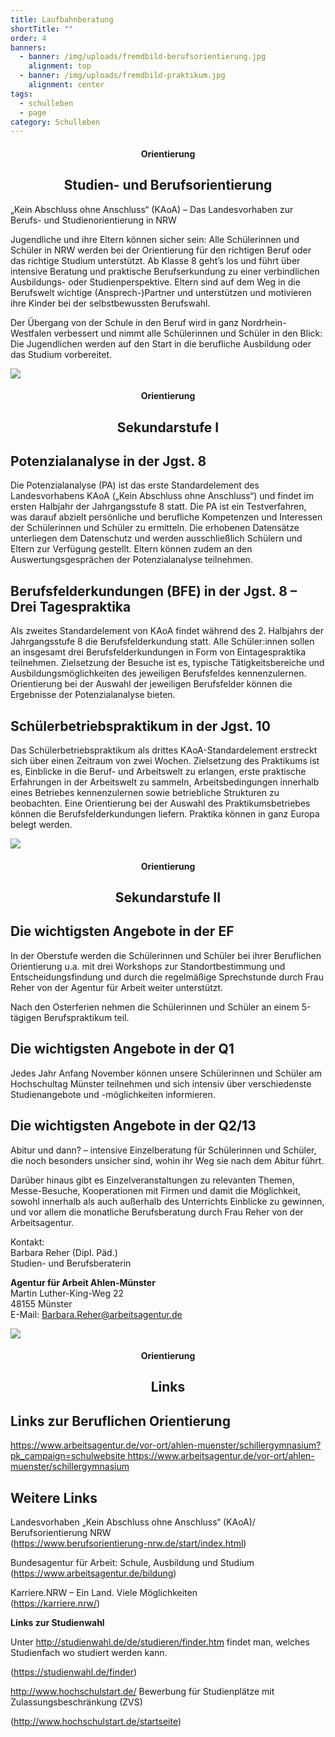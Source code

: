 ```yaml
---
title: Laufbahnberatung
shortTitle: ""
order: 4
banners:
  - banner: /img/uploads/fremdbild-berufsorientierung.jpg
    alignment: top
  - banner: /img/uploads/fremdbild-praktikum.jpg
    alignment: center
tags:
  - schulleben
  - page
category: Schulleben
---
```



<center><div class="title"><h4>Orientierung</h4><h2>Studien- und Berufsorientierung </h2></div></center>

„Kein Abschluss ohne Anschluss“ (KAoA) – Das Landesvorhaben zur Berufs- und Studienorientierung in NRW 

Jugendliche und ihre Eltern können sicher sein: Alle Schülerinnen und Schüler in NRW werden bei der Orientierung für den richtigen Beruf oder das richtige Studium unterstützt. Ab Klasse 8 geht’s los und führt über intensive Beratung und praktische Berufserkundung zu einer verbindlichen Ausbildungs- oder Studienperspektive. Eltern sind auf dem Weg in die Berufswelt wichtige (Ansprech-)Partner und unterstützen und motivieren ihre Kinder bei der selbstbewussten Berufswahl.  

Der Übergang von der Schule in den Beruf wird in ganz Nordrhein-Westfalen verbessert und nimmt alle Schülerinnen und Schüler in den Blick: Die Jugendlichen werden auf den Start in die berufliche Ausbildung oder das Studium vorbereitet.  

![](/img/uploads/1.-bild-kaoa-allgemein.jpg)

<center><div class="title"><h4>Orientierung</h4><h2>Sekundarstufe I </h2></div></center>

## Potenzialanalyse in der Jgst. 8

Die Potenzialanalyse (PA) ist das erste Standardelement des Landesvorhabens KAoA („Kein Abschluss ohne Anschluss“) und findet im ersten Halbjahr der Jahrgangsstufe 8 statt. Die PA ist ein Testverfahren, was darauf abzielt persönliche und berufliche Kompetenzen und Interessen der Schülerinnen und Schüler zu ermitteln. Die erhobenen Datensätze unterliegen dem Datenschutz und werden ausschließlich Schülern und Eltern zur Verfügung gestellt. Eltern können zudem an den Auswertungsgesprächen der Potenzialanalyse teilnehmen. 

## Berufsfelderkundungen (BFE) in der Jgst. 8 – Drei Tagespraktika

Als zweites Standardelement von KAoA findet während des 2. Halbjahrs der Jahrgangsstufe 8 die Berufsfelderkundung statt. Alle Schüler:innen sollen an insgesamt drei Berufsfelderkundungen in Form von Eintagespraktika teilnehmen. Zielsetzung der Besuche ist es, typische Tätigkeitsbereiche und Ausbildungsmöglichkeiten des jeweiligen Berufsfeldes kennenzulernen. Orientierung bei der Auswahl der jeweiligen Berufsfelder können die Ergebnisse der Potenzialanalyse bieten.  

## Schülerbetriebspraktikum in der Jgst. 10

Das Schülerbetriebspraktikum als drittes KAoA-Standardelement erstreckt sich über einen Zeitraum von zwei Wochen. Zielsetzung des Praktikums ist es, Einblicke in die Beruf- und Arbeitswelt zu erlangen, erste praktische Erfahrungen in der Arbeitswelt zu sammeln, Arbeitsbedingungen innerhalb eines Betriebes kennenzulernen sowie betriebliche Strukturen zu beobachten. Eine Orientierung bei der Auswahl des Praktikumsbetriebes können die Berufsfelderkundungen liefern. Praktika können in ganz Europa belegt werden. 

![](/img/uploads/fremdbild-praktikum.jpg)

<center><div class="title"><h4>Orientierung</h4><h2>Sekundarstufe II </h2></div></center>

## Die wichtigsten Angebote in der EF

In der Oberstufe werden die Schülerinnen und Schüler bei ihrer Beruflichen Orientierung u.a. mit drei Workshops zur Standortbestimmung und Entscheidungsfindung und durch die regelmäßige Sprechstunde durch Frau Reher von der Agentur für Arbeit weiter unterstützt. 

Nach den Osterferien nehmen die Schülerinnen und Schüler an einem 5-tägigen Berufspraktikum teil. 

## Die wichtigsten Angebote in der Q1

Jedes Jahr Anfang November können unsere Schülerinnen und Schüler am Hochschultag Münster teilnehmen und sich intensiv über verschiedenste Studienangebote und -möglichkeiten informieren. 

## Die wichtigsten Angebote in der Q2/13

Abitur und dann? – intensive Einzelberatung für Schülerinnen und Schüler, die noch besonders unsicher sind, wohin ihr Weg sie nach dem Abitur führt. 

Darüber hinaus gibt es Einzelveranstaltungen zu relevanten Themen, Messe-Besuche, Kooperationen mit Firmen und damit die Möglichkeit, sowohl innerhalb als auch außerhalb des Unterrichts Einblicke zu gewinnen, und vor allem die monatliche Berufsberatung durch Frau Reher von der Arbeitsagentur. 

Kontakt:\
Barbara Reher (Dipl. Päd.) \
Studien- und Berufsberaterin 

**Agentur für Arbeit Ahlen-Münster** \
Martin Luther-King-Weg 22 \
48155 Münster \
E-Mail: [Barbara.Reher@arbeitsagentur.de ](mailto:Barbara.Reher@arbeitsagentur.de)

![](/img/uploads/bild-kaoa-sek-ii.jpg)

<center><div class="title"><h4>Orientierung</h4><h2>Links</h2></div></center>

## Links zur Beruflichen Orientierung

[https://www.arbeitsagentur.de/vor-ort/ahlen-muenster/schillergymnasium?pk_campaign=schulwebsite ](https://www.arbeitsagentur.de/vor-ort/ahlen-muenster/schillergymnasium?pk_campaign=schulwebsite)[https://www.arbeitsagentur.de/vor-ort/ahlen-muenster/schillergymnasium ](https://www.arbeitsagentur.de/vor-ort/ahlen-muenster/schillergymnasium)

## Weitere Links

Landesvorhaben „Kein Abschluss ohne Anschluss“ (KAoA)/ Berufsorientierung NRW\
(<https://www.berufsorientierung-nrw.de/start/index.html>) 

Bundesagentur für Arbeit: Schule, Ausbildung und Studium \
(<https://www.arbeitsagentur.de/bildung>) 

Karriere.NRW – Ein Land. Viele Möglichkeiten \
(<https://karriere.nrw/>) 

**Links zur Studienwahl** 

Unter <http://studienwahl.de/de/studieren/finder.htm> findet man, welches Studienfach wo studiert werden kann. 

(<https://studienwahl.de/finder>) 

<http://www.hochschulstart.de/> Bewerbung für Studienplätze mit Zulassungsbeschränkung (ZVS) 

(<http://www.hochschulstart.de/startseite>)